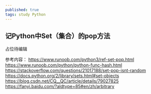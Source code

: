 ```yaml
---
published: true
tags: study Python
---
```

## 记Python中Set（集合）的pop方法

占位待编辑

参考内容：
https://www.runoob.com/python3/ref-set-pop.html
https://www.runoob.com/python/python-func-hash.html
https://stackoverflow.com/questions/21017188/set-pop-isnt-random
https://docs.python.org/2/library/sets.html#set-objects
https://blog.csdn.net/CQ__QC/article/details/79027825
https://fanyi.baidu.com/?aldtype=85#en/zh/arbitrary
